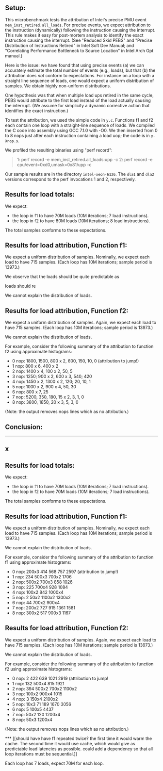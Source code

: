 
Setup:
------------------------------------------------------------

This microbenchmark tests the attribution of Intel's precise PMU event
`mem_inst_retired.all_loads`. For precise events, we expect
attribution to the instruction (dynamically) following the instruction
causing the interrupt. This rule makes it easy for post-mortem
analysis to identify the exact instruction causing the interrupt. (See
"Reduced Skid PEBS" and "Precise Distribution of Instructions Retired"
in Intel Soft Dev Manual; and "Correlating Performance Bottleneck to
Source Location" in Intel Arch Opt manual.)

Here is the issue: we have found that using precise events (a) we can
accurately estimate the total number of events (e.g., loads), but that
(b) the attribution does _not_ conform to expectations. For instance
on a loop with a straight line sequence of loads, one would expect a
uniform distribution of samples. We obtain highly non-uniform
distributions.

One hypothesis was that when multiple load ups retired in the same
cycle, PEBS would attribute to the first load instead of the load
actually causing the interrupt. (We assume for simplicity a dynamic
corrective action that identifies the exact instruction.)

To test the attribution, we used the simple code in `y.c`. Functions
f1 and f2 each contain one loop with a straight-line sequence of
loads. We compiled the C code into assembly using GCC 7.1.0 with
-O0. We then inserted from 0 to 8 nops just after each instruction
containing a load uop; the code is in `y-Xnop.s`.

We profiled the resulting binaries using "perf record":
  > 1: perf record -e mem_inst_retired.all_loads:upp -c <period>
  > 2: perf record -e cpu/event=0xd0,umask=0x81/upp -c <period>

Our sample results are in the directory `intel-xeon-6126`. The `dla1`
and `dla2` versions correspond to the perf invocations 1 and 2,
respectively.

Results for load totals:
------------------------------------------------------------

We expect:
- the loop in f1 to have 70M loads (10M iterations; 7 load instructions).
- the loop in f2 to have 80M loads (10M iterations; 8 load instructions).

The total samples conforms to these expectations.


Results for load attribution, Function f1:
------------------------------------------------------------

We expect a uniform distribution of samples. Nominally, we expect each load to have 715 samples. (Each loop has 10M iterations; sample period is 13973.)

We observe that the loads should be quite predictable as 

loads should re

We cannot explain the distribution of loads.

Results for load attribution, Function f2:
------------------------------------------------------------

We expect a uniform distribution of samples. Again, we expect each
load to have 715 samples. (Each loop has 10M iterations; sample period
is 13973.)

We cannot explain the distribution of loads.

For example, consider the following summary of the attribution to
function f2 using approximate histograms:

- 0 nop: 1800, 1500, 800 x 2, 600, 150, 10, 0 (attribution to jump!)
- 1 nop: 800 x 6, 400 x 2
- 2 nop: 1400 x 4, 100 x 2, 50, 5
- 3 nop: 1250; 900 x 2, 600 x 3, 540; 420
- 4 nop: 1450 x 2, 1300 x 2, 120; 20, 10, 1
- 5 nop: 1000 x 2, 900 x 4, 50, 30
- 6 nop: 800 x 7, 25
- 7 nop: 5200, 350, 180, 15 x 2, 3, 1, 0
- 8 nop: 3800, 1850, 20 x 3, 5, 3, 0

(Note: the output removes nops lines which as no attribution.)


Conclusion:
------------------------------------------------------------

------------------------------------------------------------
x
------------------------------------------------------------
Results for load totals:
------------------------------------------------------------

We expect:
- the loop in f1 to have 70M loads (10M iterations; 7 load instructions).
- the loop in f2 to have 70M loads (10M iterations; 7 load instructions).

The total samples conforms to these expectations.


Results for load attribution, Function f1:
------------------------------------------------------------

We expect a uniform distribution of samples. Nominally, we expect each load to have 715 samples. (Each loop has 10M iterations; sample period is 13973.)

We cannot explain the distribution of loads.

For example, consider the following summary of the attribution to
function f1 using approximate histograms:

- 0 nop: 200x3 414   568    757   2597 (attribution to jump!)
- 1 nop: 234   500x3 700x2  1706
- 2 nop: 500x2 700x3 858    1026   
- 3 nop: 225   700x4 928    1084
- 4 nop: 100x2 842   1000x4   
- 5 nop: 2     50x2  1100x2 1300x2   
- 6 nop: 44    700x2 900x4
- 7 nop: 200x2 727   915    1361  1581
- 8 nop: 300x2 517   900x3  1167  



Results for load attribution, Function f2:
------------------------------------------------------------

We expect a uniform distribution of samples. Again, we expect each
load to have 715 samples. (Each loop has 10M iterations; sample period
is 13973.)

We cannot explain the distribution of loads.

For example, consider the following summary of the attribution to
function f2 using approximate histograms:

- 0 nop: 2     422   639   1021  2919 (attribution to jump!
- 1 nop: 132   500x4 815   1921
- 2 nop: 394   500x2 700x2 1100x2
- 3 nop: 100x2 900x4 1015
- 4 nop: 3     150x4 2100x2
- 5 nop: 10x3  71    189   1670  3056     
- 6 nop: 5     100x5 4437
- 7 nop: 50x2  120   1200x4
- 8 nop: 50x3  1200x4

(Note: the output removes nops lines which as no attribution.)


*** [[should have have f1 repeated twice? the first time it would warm the cache. The second time it would use cache, which would give as predictable load latencies as possible. could add a dependency so that all loop iterations must be sequential.]]

Each loop has 7 loads, expect 70M for each loop.


